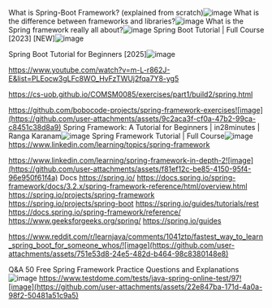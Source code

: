 
What is Spring-Boot Framework? (explained from scratch)![image](https://github.com/user-attachments/assets/29bb8f51-7b7e-437a-bdca-8b1b21c0929d)
What is the difference between frameworks and libraries?![image](https://github.com/user-attachments/assets/c3a49857-089c-4867-9779-dbc466e0a4a3)
What is the Spring framework really all about?![image](https://github.com/user-attachments/assets/93cb5083-efce-4d2d-a5ba-cab4c28f2739)
Spring Boot Tutorial | Full Course [2023] [NEW]![image](https://github.com/user-attachments/assets/260d689c-32ef-460f-b852-e9f274465508)

Spring Boot Tutorial for Beginners [2025]![image](https://github.com/user-attachments/assets/9affa8f4-d72f-4a00-8e5c-e05220e7be0f)

https://www.youtube.com/watch?v=m-L-r862J-E&list=PLEocw3gLFc8WO_HvFzTWUj2fqa7Y8-yg5

https://cs-uob.github.io/COMSM0085/exercises/part1/build2/spring.html

https://github.com/bobocode-projects/spring-framework-exercises![image](https://github.com/user-attachments/assets/9c2aca3f-cf0a-47b2-99ca-c8451c38d8a9)
Spring Framework: A Tutorial for Beginners | in28minutes | Ranga Karanam![image](https://github.com/user-attachments/assets/e08dcd3c-d7d4-472b-b731-6c5a43c82f26)
Spring Framework Tutorial | Full Course![image](https://github.com/user-attachments/assets/eb69c098-c811-46bc-ba68-024473be41f9)
https://www.linkedin.com/learning/topics/spring-framework

https://www.linkedin.com/learning/spring-framework-in-depth-2![image](https://github.com/user-attachments/assets/f81ef12c-be85-4150-95f4-96e950f61f4a)
Docs
https://spring.io/
https://docs.spring.io/spring-framework/docs/3.2.x/spring-framework-reference/html/overview.html
https://spring.io/projects/spring-framework
https://spring.io/projects/spring-boot
https://spring.io/guides/tutorials/rest
https://docs.spring.io/spring-framework/reference/
https://www.geeksforgeeks.org/spring/
https://spring.io/guides


https://www.reddit.com/r/learnjava/comments/1041ztp/fastest_way_to_learn_spring_boot_for_someone_whos/![image](https://github.com/user-attachments/assets/751e53d8-24e5-482d-b464-98c8380148e8)

Q&A
50 Free Spring Framework Practice Questions and Explanations![image](https://github.com/user-attachments/assets/6074267b-3685-44d4-90b1-7896795048f0)
https://www.testdome.com/tests/java-spring-online-test/97![image](https://github.com/user-attachments/assets/22e847ba-171d-4a0a-98f2-50481a51c9a5)
